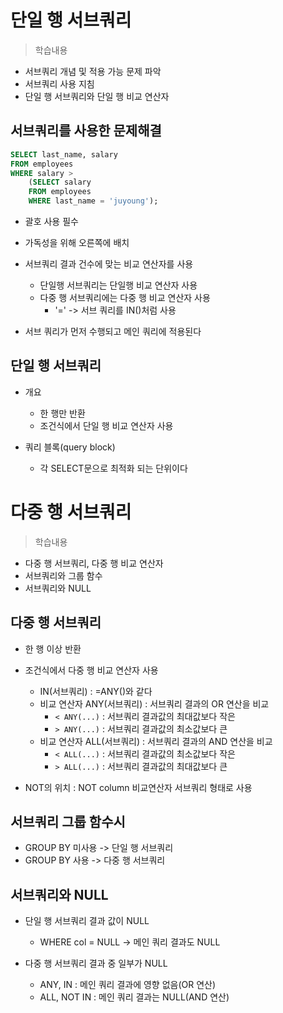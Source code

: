 # 단일 행 서브쿼리
> 학습내용
- 서브쿼리 개념 및 적용 가능 문제 파악
- 서브쿼리 사용 지침
- 단일 행 서브쿼리와 단일 행 비교 연산자
## 서브쿼리를 사용한 문제해결
``` sql
SELECT last_name, salary
FROM employees
WHERE salary >  
    (SELECT salary 
    FROM employees
    WHERE last_name = 'juyoung');
```
- 괄호 사용 필수
- 가독성을 위해 오른쪽에 배치
- 서브쿼리 결과 건수에 맞는 비교 연산자를 사용
    - 단일행 서브쿼리는 단일행 비교 연산자 사용
    - 다중 행 서브쿼리에는 다중 행 비교 연산자 사용
        - '=' -> 서브 쿼리를 IN()처럼 사용

- 서브 쿼리가 먼저 수행되고 메인 쿼리에 적용된다
## 단일 행 서브쿼리
- 개요
    - 한 행만 반환
    - 조건식에서 단일 행 비교 연산자 사용

- 쿼리 블록(query block)
    - 각 SELECT문으로 최적화 되는 단위이다

# 다중 행 서브쿼리
> 학습내용
- 다중 행 서브쿼리, 다중 행 비교 연산자
- 서브쿼리와 그룹 함수
- 서브쿼리와 NULL

## 다중 행 서브쿼리
- 한 행 이상 반환
- 조건식에서 다중 행 비교 연산자 사용
  - IN(서브쿼리) : =ANY()와 같다
  - 비교 연산자 ANY(서브쿼리) : 서브쿼리 결과의 OR 연산을 비교
    - ```< ANY(...)``` : 서브쿼리 결과값의 최대값보다 작은
    - ```> ANY(...)``` : 서브쿼리 결과값의 최소값보다 큰
  - 비교 연산자 ALL(서브쿼리) : 서브쿼리 결과의 AND 연산을 비교
    - ```< ALL(...)``` : 서브쿼리 결과값의 최소값보다 작은
    - ```> ALL(...)``` : 서브쿼리 결과값의 최대값보다 큰

- NOT의 위치 : NOT column 비교연산자 서브쿼리 형태로 사용

## 서브쿼리 그룹 함수시
- GROUP BY 미사용 -> 단일 행 서브쿼리
- GROUP BY 사용 -> 다중 행 서브쿼리

## 서브쿼리와 NULL
- 단일 행 서브쿼리 결과 값이 NULL 
  - WHERE col = NULL -> 메인 쿼리 결과도 NULL
  
- 다중 행 서브쿼리 결과 중 일부가 NULL
  - ANY, IN : 메인 쿼리 결과에 영향 없음(OR 연산)
  - ALL, NOT IN : 메인 쿼리 결과는 NULL(AND 연산)
